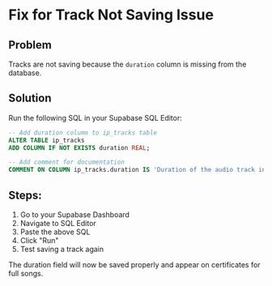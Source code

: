 # Fix for Track Not Saving Issue

## Problem
Tracks are not saving because the `duration` column is missing from the database.

## Solution
Run the following SQL in your Supabase SQL Editor:

```sql
-- Add duration column to ip_tracks table
ALTER TABLE ip_tracks 
ADD COLUMN IF NOT EXISTS duration REAL;

-- Add comment for documentation
COMMENT ON COLUMN ip_tracks.duration IS 'Duration of the audio track in seconds';
```

## Steps:
1. Go to your Supabase Dashboard
2. Navigate to SQL Editor
3. Paste the above SQL
4. Click "Run"
5. Test saving a track again

The duration field will now be saved properly and appear on certificates for full songs.